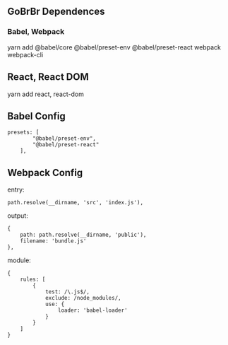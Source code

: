 ## GoBrBr Dependences

### Babel, Webpack

yarn add @babel/core @babel/preset-env @babel/preset-react webpack webpack-cli

## React, React DOM

yarn add react, react-dom

## Babel Config

    presets: [
            "@babel/preset-env",
            "@babel/preset-react"
        ],

## Webpack Config

entry: 

    path.resolve(__dirname, 'src', 'index.js'),

output:

    {
        path: path.resolve(__dirname, 'public'),
        filename: 'bundle.js'
    },

module: 

    { 
        rules: [
            {
                test: /\.js$/,
                exclude: /node_modules/,
                use: {
                    loader: 'babel-loader'
                }
            }
        ]
    }
